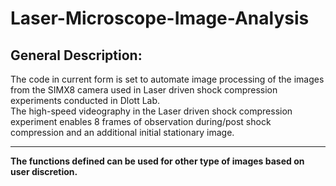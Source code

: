 # Laser-Microscope-Image-Analysis
## General Description: ##    
The code in current form is set to automate image processing of the images from the SIMX8 camera used in Laser driven shock compression experiments conducted in Dlott Lab.   
The high-speed videography in the Laser driven shock compression experiment enables 8 frames of observation during/post shock compression and an additional initial stationary image.
_______
**The functions defined can be used for other type of images based on user discretion.** 
 

